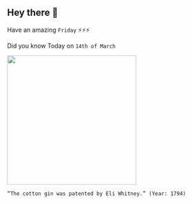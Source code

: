 ## Hey there 👋
Have an amazing `Friday` ⚡⚡⚡

Did you know Today on `14th of March`
 
 [<img src="https://i0.wp.com/todayincthistory.com/wp-content/uploads/2019/03/03-14-Cotton-Gin-HW-1869.png" width="300" />](https://www.history.com/topics/inventions/cotton-gin-and-eli-whitney#:~:text=In%201794%2C%20U.S.%2Dborn%20inventor,had%20become%20America's%20leading%20export.) 
 ```
“The cotton gin was patented by Eli Whitney.” (Year: 1794)
```
